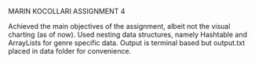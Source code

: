 MARIN KOCOLLARI ASSIGNMENT 4

Achieved the main objectives of the assignment, albeit not the visual charting (as of now). 
Used nesting data structures, namely Hashtable and ArrayLists for genre specific data. 
Output is terminal based but output.txt placed in data folder for convenience.
